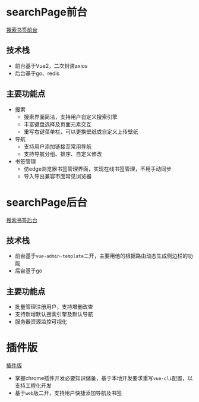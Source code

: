 # searchPage前台
[搜索书签前台](https://github.com/Saiable/project-workshop/blob/search-page-frontend/README.md)
## 技术栈
- 前台基于Vue2，二次封装axios
- 后台基于go、redis

## 主要功能点
- 搜索
  - 搜索界面简洁，支持用户自定义搜索引擎
  - 丰富键盘选择及页面元素交互
  - 重写右键菜单栏，可以更换壁纸或自定义上传壁纸
- 导航
  - 支持用户添加链接至常用导航
  - 支持导航分组、排序、自定义修改
- 书签管理
  - 仿edge浏览器书签管理界面，实现在线书签管理，不用手动同步
  - 导入导出兼容市面常见浏览器

# searchPage后台
[搜索书签后台](https://github.com/Saiable/project-workshop/blob/search-page-backend/README.md)
## 技术栈
- 前台基于`vue-admin-template`二开，主要用他的根据路由动态生成侧边栏的功能
- 后台基于go
## 主要功能点
- 批量管理注册用户，支持增删改查
- 支持新增默认搜索引擎及默认导航
- 服务器资源监控可视化

# 插件版
[插件版](https://github.com/Saiable/project-workshop/blob/search-page-crx/README.md)
- 掌握chrome插件开发必要知识储备，基于本地开发要求重写`vue-cli`配置，以支持工程化开发
- 基于`web`版二开，支持用户快捷添加导航及书签




